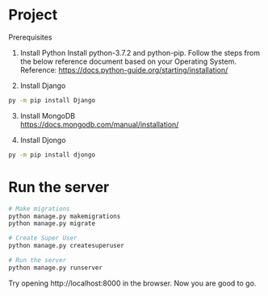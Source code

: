 # Project
Prerequisites
1. Install Python
Install python-3.7.2 and python-pip. Follow the steps from the below reference document based on your Operating System. Reference: https://docs.python-guide.org/starting/installation/

2. Install Django
```bash
py -m pip install Django
```
3. Install MongoDB <br>
https://docs.mongodb.com/manual/installation/

4. Install Djongo
```bash
py -m pip install djongo
```

# Run the server
```bash
# Make migrations
python manage.py makemigrations
python manage.py migrate

# Create Super User
python manage.py createsuperuser

# Run the server
python manage.py runserver 
```
Try opening http://localhost:8000 in the browser. Now you are good to go.
